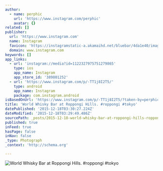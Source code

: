 ```yaml
---
author:
  - name: perphic
    url: 'https://www.instagram.com/perphic'
    avatar: {}
related: []
publisher:
  url: 'https://www.instagram.com'
  name: Instagram
  favicon: 'https://instagramstatic-a.akamaihd.net/bluebar/4da1e40/images/ico/favicon.ico'
  domain: www.instagram.com
keywords: []
app_links:
  - url: 'instagram://media?id=1122327975751279865'
    type: ios
    app_name: Instagram
    app_store_id: '389801252'
  - url: 'https://www.instagram.com/p/-TT1j8I2T5/'
    type: android
    app_name: Instagram
    package: com.instagram.android
isBasedOnUrl: 'https://www.instagram.com/p/-TT1j8I2T5/?taken-by=perphic'
title: 'World Whisky Bar at Roppongi Hills. #roppongi #tokyo'
datePublished: '2015-12-18T03:30:27.224Z'
dateModified: '2015-12-18T03:29:49.486Z'
sourcePath: _posts/2015-12-18-world-whisky-bar-at-roppongi-hills-roppongi-tokyo.md
published: true
inFeed: true
hasPage: false
inNav: false
_type: Photograph
_context: 'http://schema.org'

---
```

![World Whisky Bar at Roppongi Hills&period; &num;roppongi &num;tokyo](https://scontent.cdninstagram.com/hphotos-xpa1/t51.2885-15/s640x640/sh0.08/e35/12277526_1759231317630367_2078239354_n.jpg)